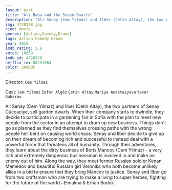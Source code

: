 ```yaml
---
layout: post
title: "Ali Baba and the Seven Dwarfs"
description: "Ali Senay (Cem Yilmaz) and Ilber (Cetin Altay), the two partners of Senay Cüccaciye, sell garden dwarfs. When their company starts to dwindle, they decide to participate in a gardening fair in Sofia with the plan to meet new people from the sector in an attempt to drum up new business. Things don't go as planned as they find themselves crossing paths with the wrong people hell bent on causing world chaos. Senay and Ilber decide to give up on their dream of becoming rich and successful to instead deal with a powerful force that th.."
img: 4728338.jpg
kind: movie
genres: [Action,Comedy,Drama]
tags: Action Comedy Drama 
year: 2015
imdb_rating: 5.8
votes: 18059
imdb_id: 4728338
netflix_id: 80231064
color: 2A9D8F
---
```

Director: `Cem Yilmaz`  

Cast: `Cem Yilmaz` `Zafer Algöz` `Çetin Altay` `Mariya Anastasyeva` `Yavor Baharov` 

Ali Senay (Cem Yilmaz) and Ilber (Cetin Altay), the two partners of Senay Cüccaciye, sell garden dwarfs. When their company starts to dwindle, they decide to participate in a gardening fair in Sofia with the plan to meet new people from the sector in an attempt to drum up new business. Things don't go as planned as they find themselves crossing paths with the wrong people hell bent on causing world chaos. Senay and Ilber decide to give up on their dream of becoming rich and successful to instead deal with a powerful force that threatens all of humanity. Through their adventures, they learn about the dirty business of Boris Mancov (Cem Yilmaz) - a very rich and extremely dangerous businessman is involved in and make an enemy out of him. Along the way, they meet former Russian soldier Kenan Memedov and beautiful Russian girl Veronika who both become unlikely allies in a bid to ensure that they bring Mancov to justice. Senay and Ilber go from two craftsman who are trying to make a living to super heroes, fighting for the future of the world.::Elmalma & Erhan Boduk